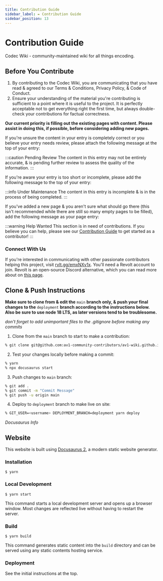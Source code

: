 ```yaml
---
title: Contribution Guide
sidebar_label: ✒️ Contribution Guide
sidebar_position: 13
---
```


# Contribution Guide

Codec Wiki - community-maintained wiki for all things encoding.

## Before You Contribute

1. By contributing to the Codec Wiki, you are communicating that you have read & agreed to our Terms & Conditions, Privacy Policy, & Code of Conduct.
2. Ensure your understanding of the material you're contributing is sufficient to a point where it is useful to the project. It is perfectly acceptable not to get everything right the first time, but always double-check your contributions for factual correctness.

**Our current priority is filling out the existing pages with content. Please assist in doing this, if possible, before considering adding new pages.**

If you're unsure the content in your entry is completely correct or you believe your entry needs review, please attach the following message at the top of your entry:

:::caution Pending Review
The content in this entry may not be entirely accurate, & is pending further review to assess the quality of the information.
:::

If you're aware your entry is too short or incomplete, please add the following message to the top of your entry:

:::info Under Maintenance
The content in this entry is incomplete & is in the process of being completed.
:::

If you've added a new page & you aren't sure what should go there (this isn't recommended while there are still so many empty pages to be filled), add the following message as your page entry:

:::warning Help Wanted
This section is in need of contributions. If you believe you can help, please see our [Contribution Guide](../docs/contribution-guide.md) to get started as a contributor!
:::

### Connect With Us

If you're interested in communicating with other passionate contributors helping this project, visit [rvlt.gg/emxNXv1x](https://rvlt.gg/emxNXv1x). You'll need a Revolt account to join. Revolt is an open-source Discord alternative, which you can read more about on [this page](https://github.com/revoltchat/legal/blob/master/About.md#communication-is-critical).

## Clone & Push Instructions
**Make sure to clone from & edit the** `main` **branch only, & push your final changes to the** `deployment` **branch according to the instructions below. Also be sure to use node 18 LTS, as later versions tend to be troublesome.**

*don't forget to add unimportant files to the .gitignore before making any commits*

1. Clone from the `main` branch to start to make a contribution:
```zsh
% git clone git@github.com:av1-community-contributors/av1-wiki.github.io.git -b main
```

2. Test your changes locally before making a commit:
```zsh
% yarn
% npx docusaurus start
```

3. Push changes to `main` branch:
```zsh
% git add .
% git commit -m "Commit Message"
% git push -u origin main
```

4. Deploy to `deployment` branch to make live on site:
```zsh
% GIT_USER=<username> DEPLOYMENT_BRANCH=deployment yarn deploy
```

*Docusaurus Info*
## Website

This website is built using [Docusaurus 2](https://docusaurus.io/), a modern static website generator.

### Installation

```
$ yarn
```

### Local Development

```
$ yarn start
```

This command starts a local development server and opens up a browser window. Most changes are reflected live without having to restart the server.

### Build

```
$ yarn build
```

This command generates static content into the `build` directory and can be served using any static contents hosting service.

### Deployment

See the initial instructions at the top.
